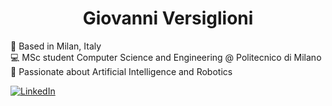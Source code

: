 <!-- INTRODUCTION -->
<h1 align="center">Giovanni Versiglioni</h1>

📍 Based in Milan, Italy\
💻 MSc student Computer Science and Engineering @ Politecnico di Milano\
🤖 Passionate about Artificial Intelligence and Robotics

[![LinkedIn](https://img.shields.io/badge/LinkedIn-0077B5?style=for-the-badge&logo=linkedin&logoColor=white)](https://www.linkedin.com/in/giovanni-versiglioni-965789285/)
